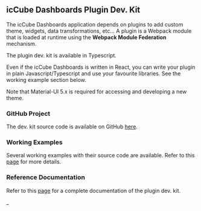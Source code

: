 ## icCube Dashboards Plugin Dev. Kit

The icCube Dashboards application depends on plugins to add custom theme, widgets, data transformations, etc... A plugin
is a Webpack module that is loaded at runtime using the **Webpack Module Federation** mechanism.

The plugin dev. kit is available in Typescript.

Even if the icCube Dashboards is written in React, you can write your plugin in plain Javascript/Typescript and use your
favourite libraries. See the working example section below.

Note that Material-UI 5.x is required for accessing and developing a new theme.

### GitHub Project

The dev. kit source code is available on GitHub [here](https://github.com/ic3-software/ic3-reporting-api).

### Working Examples

Several working examples with their source code are available. Refer to this [page](./Examples.md) for more details.

### Reference Documentation

Refer to this [page](./Reference.md) for a complete documentation of the plugin dev. kit.

_